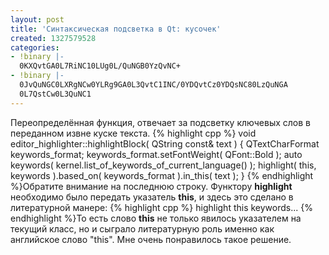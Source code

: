 ```yaml
---
layout: post
title: 'Синтаксическая подсветка в Qt: кусочек'
created: 1327579528
categories:
- !binary |-
  0KXQvtGA0L7RiNC10LUg0L/QuNGB0YzQvNC+
- !binary |-
  0JvQuNGC0LXRgNCw0YLRg9GA0L3QvtC1INC/0YDQvtCz0YDQsNC80LzQuNGA
  0L7QstCw0L3QuNC1
---
```

Переопределённая функция, отвечает за подсветку ключевых слов в переданном извне куске текста.
{% highlight cpp %}
void editor_highlighter::highlightBlock( QString const& text ) {
    QTextCharFormat keywords_format;
    keywords_format.setFontWeight( QFont::Bold );
    auto keywords( kernel.list_of_keywords_of_current_language() );
    highlight( this, keywords ).based_on( keywords_format ).in_this( text );
}
{% endhighlight %}Обратите внимание на последнюю строку. Функтору **highlight** необходимо было передать указатель **this**, и здесь это сделано в литературной манере:
{% highlight cpp %}
    highlight this keywords...
{% endhighlight %}То есть слово **this** не только явилось указателем на текущий класс, но и сыграло литературную роль именно как английское слово "this". Мне очень понравилось такое решение. 

